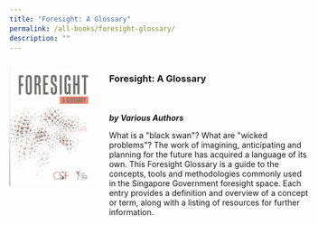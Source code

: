 ```yaml
---
title: "Foresight: A Glossary"
permalink: /all-books/foresight-glossary/
description: ""
---
```

<style>


.grid-container {
	display: grid;
	grid-template-columns: 30% 70%;
	grid-gap: 5%
	}
	
img {
		object-fit: contain;
		width: 100%;
		height: 80%;
	}	

.chapter-divider {
	margin-top: 5%;
	}	
	

</style>

<div class="grid-container">
	<div class="grid-child"><img src="/images/Books/Foresight%20A%20Glossary.jpg"></div>
	<div class="grid-child">
		<h3>Foresight: A Glossary</h3>
		<i></i><br>
		<i></i><br>
		<b><i>by Various Authors</i></b>
		<p>What is a "black swan"? What are "wicked problems"? The work of imagining, anticipating and planning for the future has acquired a language of its own. This Foresight Glossary is a guide to the concepts, tools and methodologies commonly used in the Singapore Government foresight space. Each entry provides a definition and overview of a concept or term, along with a listing of resources for further information.</p>
	</div>

</div>

<div>

<div class="chapter-divider">
<p><b></b></p>

</div>
	
<div class="chapter-divider">
<p><b></b></p>

</div>
		
<div class="chapter-divider">
<p><b></b></p>

</div>
	
<div class="chapter-divider">
<p><b></b></p>

</div>
	
<div class="chapter-divider">
<p><b></b></p>

</div>
	









</div>